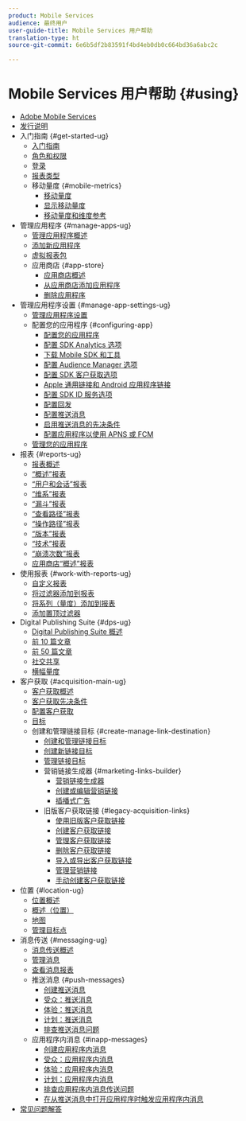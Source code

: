 ```yaml
---
product: Mobile Services
audience: 最终用户
user-guide-title: Mobile Services 用户帮助
translation-type: ht
source-git-commit: 6e6b5df2b83591f4bd4eb0db0c664bd36a6abc2c

---
```



# Mobile Services 用户帮助 {#using}

+ [Adobe Mobile Services](home.md)
+ [发行说明](whatsnew.md)
+ 入门指南 {#get-started-ug}
   + [入门指南](gs/gs.md)
   + [角色和权限](gs/c-mob-roles-and-permissions.md)
   + [登录](gs/gs-signin.md)
   + [报表类型](gs/reports-types.md)
   + 移动量度 {#mobile-metrics}
      + [移动量度](gs/metrics/metrics.md)
      + [显示移动量度](gs/metrics/overview.md)
      + [移动量度和维度参考](gs/metrics/metrics-reference.md)
+ 管理应用程序 {#manage-apps-ug}
   + [管理应用程序概述](manage-apps/manage-apps.md)
   + [添加新应用程序](manage-apps/t-new-app.md)
   + [虚拟报表包](manage-apps/c-mob-vrs.md)
   + 应用商店 {#app-store}
      + [应用商店概述](manage-apps/c-app-store/c-app-store.md)
      + [从应用商店添加应用程序](manage-apps/c-app-store/t-app-store-app.md)
      + [删除应用程序](manage-apps/t-delete-apps.md)
+ 管理应用程序设置 {#manage-app-settings-ug}
   + [管理应用程序设置](c-manage-app-settings/c-manage-app-settings.md)
   + 配置您的应用程序 {#configuring-app}
      + [配置您的应用程序](c-manage-app-settings/c-mob-confg-app/c-mob-confg-app.md)
      + [配置 SDK Analytics 选项](c-manage-app-settings/c-mob-confg-app/t-config-analytics/t-config-analytics.md)
      + [下载 Mobile SDK 和工具](c-manage-app-settings/c-mob-confg-app/t-config-analytics/download-sdk.md)
      + [配置 Audience Manager 选项](c-manage-app-settings/c-mob-confg-app/t-config-aam.md)
      + [配置 SDK 客户获取选项](c-manage-app-settings/c-mob-confg-app/t-config-acquisition.md)
      + [Apple 通用链接和 Android 应用程序链接](c-manage-app-settings/c-mob-confg-app/c-universal-app-links.md)
      + [配置 SDK ID 服务选项](c-manage-app-settings/c-mob-confg-app/t-config-visitor.md)
      + [配置回发](c-manage-app-settings/c-mob-confg-app/signals.md)
      + [配置推送消息](c-manage-app-settings/c-mob-confg-app/configure-push-messaging/configure-push-messaging.md)
      + [启用推送消息的先决条件](c-manage-app-settings/c-mob-confg-app/configure-push-messaging/prerequisites-push-messaging.md)
      + [配置应用程序以使用 APNS 或 FCM](c-manage-app-settings/c-mob-confg-app/configure-push-messaging/configure-app-apns-gcm.md)
   + [管理您的应用程序](c-manage-app-settings/c-mob-manage-app.md)
+ 报表 {#reports-ug}
   + [报表概述](usage/usage.md)
   + [“概述”报表](usage/usage-overview.md)
   + [“用户和会话”报表](usage/users-sessions.md)
   + [“维系”报表](usage/reports-retention.md)
   + [“漏斗”报表](usage/reports-funnel.md)
   + [“查看路径”报表](usage/reports-view-paths.md)
   + [“操作路径”报表](usage/reports-action-paths.md)
   + [“版本”报表](usage/c-reports-versions.md)
   + [“技术”报表](usage/reports-technology.md)
   + [“崩溃次数”报表](usage/c-crashes.md)
   + [应用商店“概述”报表](usage/c-app-store-store-performance.md)
+ 使用报表 {#work-with-reports-ug}
   + [自定义报表](usage/reports-customize/reports-customize.md)
   + [将过滤器添加到报表](usage/reports-customize/t-reports-customize.md)
   + [将系列（量度）添加到报表](usage/reports-customize/t-reports-series.md)
   + [添加置顶过滤器](usage/reports-customize/t-sticky-filter.md)
+ Digital Publishing Suite {#dps-ug}
   + [Digital Publishing Suite 概述](dps/dps.md)
   + [前 10 篇文章](dps/dps-top-ten-articles.md)
   + [前 50 篇文章](dps/dps-top-50-articles.md)
   + [社交共享](dps/dps-social-sharing.md)
   + [横幅量度](dps/dps-banner-metrics.md)
+ 客户获取 {#acquisition-main-ug}
   + [客户获取概述](acquisition-main/acquisition-main.md)
   + [客户获取先决条件](acquisition-main/c-acquisition-prerequisites.md)
   + [配置客户获取](acquisition-main/t-enable-acquisition.md)
   + [目标](acquisition-main/c-create-destinations.md)
   + 创建和管理链接目标 {#create-manage-link-destination}
      + [创建和管理链接目标](acquisition-main/c-manage-link-destinations/c-manage-link-destinations.md)
      + [创建新链接目标](acquisition-main/c-manage-link-destinations/t-create-new-app-deep-link-destination.md)
      + [管理链接目标](acquisition-main/c-manage-link-destinations/t-archive-unarchive-link-destinations.md)
      + 营销链接生成器 {#marketing-links-builder}
         + [营销链接生成器](acquisition-main/c-marketing-links-builder/c-marketing-links-builder.md)
         + [创建或编辑营销链接](acquisition-main/c-marketing-links-builder/t-create-edit-adobe-links/t-create-edit-adobe-links.md)
         + [插播式广告](acquisition-main/c-marketing-links-builder/t-create-edit-adobe-links/t-interstitials.md)
      + 旧版客户获取链接 {#legacy-acquisition-links}
         + [使用旧版客户获取链接](acquisition-main/c-marketing-links-builder/t-create-edit-adobe-links/c-use-legacy-acquisition-links/c-use-legacy-acquisition-links.md)
         + [创建客户获取链接](acquisition-main/c-marketing-links-builder/t-create-edit-adobe-links/c-use-legacy-acquisition-links/t-acquisition-link.md)
         + [管理客户获取链接](acquisition-main/c-marketing-links-builder/t-create-edit-adobe-links/c-use-legacy-acquisition-links/c-manage-acquisition-links/c-manage-acquisition-links.md)
         + [删除客户获取链接](acquisition-main/c-marketing-links-builder/t-create-edit-adobe-links/c-use-legacy-acquisition-links/c-manage-acquisition-links/t-acquisition-del.md)
         + [导入或导出客户获取链接](acquisition-main/c-marketing-links-builder/t-create-edit-adobe-links/c-use-legacy-acquisition-links/c-manage-acquisition-links/t-acquisition-import.md)
         + [管理营销链接](acquisition-main/c-marketing-links-builder/c-manage-adobe-links.md)
         + [手动创建客户获取链接](acquisition-main/c-marketing-links-builder/acquisition-link-manual.md)
+ 位置 {#location-ug}
   + [位置概述](location/location-overview.md)
   + [概述（位置）](location/c-location-overview.md)
   + [地图](location/c-map-points.md)
   + [管理目标点](location/t-manage-points.md)
+ 消息传送 {#messaging-ug}
   + [消息传送概述](in-app-messaging/in-app-messaging.md)
   + [管理消息](in-app-messaging/messages-manage/messages-manage.md)
   + [查看消息报表](in-app-messaging/messages-manage/view-message-reports.md)
   + 推送消息 {#push-messages}
      + [创建推送消息](in-app-messaging/t-create-push-message/t-create-push-message.md)
      + [受众：推送消息](in-app-messaging/t-create-push-message/c-audience-push-message.md)
      + [体验：推送消息](in-app-messaging/t-create-push-message/c-experience-push-message.md)
      + [计划：推送消息](in-app-messaging/t-create-push-message/c-schedule-push-message.md)
      + [排查推送消息问题](in-app-messaging/t-create-push-message/c-troubleshooting-push-messaging.md)
   + 应用程序内消息 {#inapp-messages}
      + [创建应用程序内消息](in-app-messaging/t-in-app-message/t-in-app-message.md)
      + [受众：应用程序内消息](in-app-messaging/t-in-app-message/c-audience-in-app-message.md)
      + [体验：应用程序内消息](in-app-messaging/t-in-app-message/c-experience-in-app-message.md)
      + [计划：应用程序内消息](in-app-messaging/t-in-app-message/c-schedule-in-app-message.md)
      + [排查应用程序内消息传送问题](in-app-messaging/t-in-app-message/in-apps-ts.md)
      + [在从推送消息中打开应用程序时触发应用程序内消息](in-app-messaging/t-mob-trig-in-app-open-app-from-push.md)
+ [常见问题解答](faq-mobile.md)